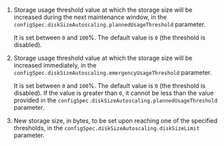 1. Storage usage threshold value at which the storage size will be increased during the next maintenance window, in the `configSpec.diskSizeAutoscaling.plannedUsageThreshold` parameter.

    It is set between `0` and `100`%. The default value is `0` (the threshold is disabled).

1. Storage usage threshold value at which the storage size will be increased immediately, in the `configSpec.diskSizeAutoscaling.emergencyUsageThreshold` parameter.

    It is set between `0` and `100`%. The default value is `0` (the threshold is disabled). If the value is greater than `0`, it cannot be less than the value provided in the `configSpec.diskSizeAutoscaling.plannedUsageThreshold` parameter.

1. New storage size, in bytes, to be set upon reaching one of the specified thresholds, in the `configSpec.diskSizeAutoscaling.diskSizeLimit` parameter.
